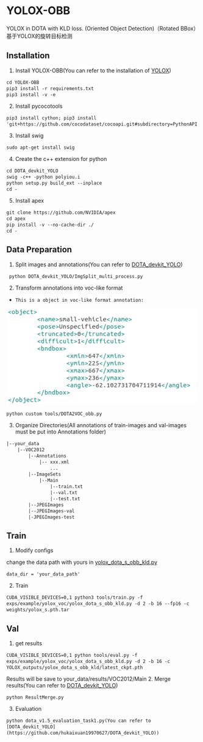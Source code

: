 # YOLOX-OBB
YOLOX in DOTA with KLD loss. (Oriented Object Detection)（Rotated BBox）基于YOLOX的旋转目标检测
## Installation 
1. Install YOLOX-OBB(You can refer to the installation of [YOLOX](https://github.com/Megvii-BaseDetection/YOLOX))
```shell
cd YOLOX-OBB
pip3 install -r requirements.txt
pip3 install -v -e
```
2. Install pycocotools
```shell
pip3 install cython; pip3 install 'git+https://github.com/cocodataset/cocoapi.git#subdirectory=PythonAPI'
```
3. Install swig
```shell
sudo apt-get install swig
```
4. Create the c++ extension for python
```shell
cd DOTA_devkit_YOLO
swig -c++ -python polyiou.i
python setup.py build_ext --inplace
cd -
```
5. Install apex
```shell
git clone https://github.com/NVIDIA/apex
cd apex
pip install -v --no-cache-dir ./
cd -
```
## Data Preparation
1. Split images and annotations(You can refer to [DOTA_devkit_YOLO](https://github.com/hukaixuan19970627/DOTA_devkit_YOLO))
```shell
 python DOTA_devkit_YOLO/ImgSplit_multi_process.py
 ```
 2. Transform annotations into voc-like format
 
 * `This is a object in voc-like format annotation:`
 <img src="assets/voc-like .png" width="500" >
 
 ```shell
 python custom tools/DOTA2VOC_obb.py
 ```
 3. Organize Directories(All annotations of train-images and val-images must be put into Annotations folder)
 ```
 |--your_data
     |--VOC2012
         |--Annotations
             |-- xxx.xml
                 ... 
         |--ImageSets
             |--Main
                 |--train.txt
                 |--val.txt
                 |--test.txt
         |--JPEGImages
         |--JPEGImages-val
         |-JPEGImages-test
```
## Train 
1. Modify configs

change the data path with yours in [yolox_dota_s_obb_kld.py](https://github.com/buzhidaoshenme/YOLOX-OBB/blob/main/exps/example/yolox_voc/yolox_dota_s_obb_kld.py)
```
data_dir = 'your_data_path'
```
2. Train
```
CUDA_VISIBLE_DEVICES=0,1 python3 tools/train.py -f exps/example/yolox_voc/yolox_dota_s_obb_kld.py -d 2 -b 16 --fp16 -c weights/yolox_s.pth.tar
```
## Val
1. get results
```
CUDA_VISIBLE_DEVICES=0,1 python tools/eval.py -f exps/example/yolox_voc/yolox_dota_s_obb_kld.py -d 2 -b 16 -c YOLOX_outputs/yolox_dota_s_obb_kld/latest_ckpt.pth
```
Results will be save to your_data/results/VOC2012/Main
2. Merge results(You can refer to [DOTA_devkit_YOLO](https://github.com/hukaixuan19970627/DOTA_devkit_YOLO))
```
python ResultMerge.py
```
3. Evaluation
```
python dota_v1.5_evaluation_task1.py(You can refer to [DOTA_devkit_YOLO](https://github.com/hukaixuan19970627/DOTA_devkit_YOLO))
```
